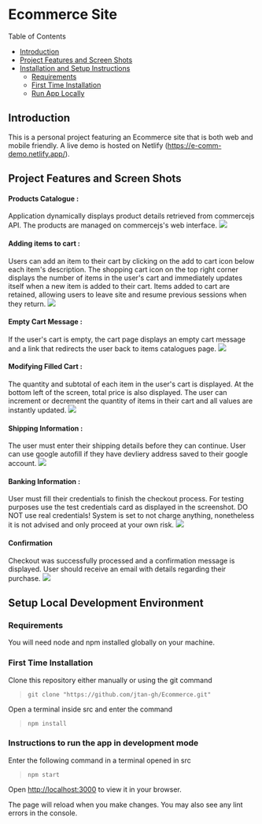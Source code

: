 
# Ecommerce Site

Table of Contents
- [Introduction](#Introduction)
- [Project Features and Screen Shots](#Project-Features-and-Screen-Shots)
- [Installation and Setup Instructions](#Setup-Local-Development-Environment)
   - [Requirements](#Requirements)
   - [First Time Installation](#First-Time-Installation)
   - [Run App Locally](#Instructions-to-run-the-app-in-development-mode)

## Introduction

This is a personal project featuring an Ecommerce site that is both web and mobile friendly. A live demo is hosted on Netlify (https://e-comm-demo.netlify.app/).

## Project Features and Screen Shots
#### Products Catalogue :
Application dynamically displays product details retrieved from commercejs API. The products are managed on commercejs's web interface.
![](src/assets/browseCatalogueDemo.png) 

#### Adding items to cart :
Users can add an item to their cart by clicking on the add to cart icon below each item's description. The shopping cart icon on the top right corner displays the number of items in the user's cart and immediately updates itself when a new item is added to their cart. Items added to cart are retained, allowing users to leave site and resume previous sessions when they return.
![](src/assets/addToCartDemo.png)

#### Empty Cart Message :
If the user's cart is empty, the cart page displays an empty cart message and a link that redirects the user back to items catalogues page.
![](src/assets/emptyCartDemo.png)

#### Modifying Filled Cart :
The quantity and subtotal of each item in the user's cart is displayed. At the bottom left of the screen, total price is also displayed. The user can increment or decrement the quantity of items in their cart and all values are instantly updated.
![](src/assets/modifyCartDemo.png)

#### Shipping Information :
The user must enter their shipping details before they can continue. User can use google autofill if they have devliery address saved to their google account.
![](src/assets/shippingAddressDemo.png)

#### Banking Information :
User must fill their credentials to finish the checkout process. For testing purposes use the test credentials card as displayed in the screenshot. DO NOT use real credentials! System is set to not charge anything, nonetheless it is not advised and only proceed at your own risk.
![](src/assets/paymentDemo.png)

#### Confirmation
Checkout was successfully processed and a confirmation message is displayed. User should receive an email with details regarding their purchase.
![](src/assets/confirmationDemo.png)

## Setup Local Development Environment
### Requirements

You will need node and npm installed globally on your machine.

### First Time Installation
Clone this repository either manually or using the git command   
>`git clone "https://github.com/jtan-gh/Ecommerce.git"`  

Open a terminal inside src and enter the command  
>`npm install`  

### Instructions to run the app in development mode
Enter the following command in a terminal opened in src
>```npm start```  

Open [http://localhost:3000](http://localhost:3000) to view it in your browser.

The page will reload when you make changes. You may also see any lint errors in the console.
